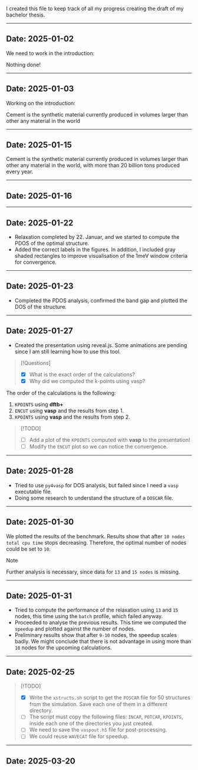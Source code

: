 I created this file to keep track of all my progress creating the draft of my bachelor thesis. 
***
## **Date:** 2025-01-02
We need to work in the introduction: 

Nothing done! 

***
## **Date:** 2025-01-03
Working on the introduction: 

Cement is the synthetic material currently produced in volumes larger than other any material in the world 

***
## **Date:** 2025-01-15
Cement is the synthetic material currently produced in volumes larger than other any material in the world, with more than 20 billion tons produced every year.  

***
## **Date:** 2025-01-16

***
## **Date:** 2025-01-22

- Relaxation completed by 22. Januar, and we started to compute the PDOS of the optimal structure.
- Added the correct labels in the figures. In addition, I included gray shaded rectangles to improve visualisation of the 1meV window criteria for convergence.

***
## **Date:** 2025-01-23
- Completed the PDOS analysis, confirmed the band gap and plotted the DOS of the structure. 

***
## **Date:** 2025-01-27
- Created the presentation using reveal.js. Some animations are pending since I am still learning how to use this tool.

>[!Questions]
>- [x] What is the exact order of the calculations?
>- [x] Why did we computed the k-points using vasp?

The order of the calculations is the following: 
1. `KPOINTS` using  **dftb+**
2. `ENCUT` using **vasp** and the results from step 1.
3. `KPOINTS` using **vasp** and the results from step 2.

>[!TODO]
>- [ ] Add a plot of the `KPOINTS` computed with **vasp** to the presentation!
>- [ ] Modify the `ENCUT` plot so we can notice the convergence.  

***
## **Date:** 2025-01-28
- Tried to use `py4vasp` for DOS analysis, but failed since I need a `vasp` executable file. 
- Doing some research to understand the structure of a `DOSCAR` file. 

***
## **Date:** 2025-01-30
We plotted the results of the benchmark. Results show that after `10 nodes` `total cpu time` stops decreasing. Therefore, the optimal number of nodes could be set to `10`.

>[!Note]
>Further analysis is necessary, since data for `13` and `15 nodes` is missing. 
>

***
## **Date:** 2025-01-31

- Tried to compute the performance of the relaxation using `13` and `15` nodes, this time using the `batch` profile, which failed anyway. 
- Proceeded to analyse the previous results. This time we computed the `speedup` and plotted against the number of nodes. 
- Preliminary results show that after `9-10` nodes, the speedup scales badly. We might conclude that there is not advantage in using more than `10` nodes for the upcoming calculations. 

***
## **Date:** 2025-02-25

>[!TODO] 
>- [x]  Write the `xstructs.sh` script to get the `POSCAR` file for 50 structures from the simulation. Save each one of them in a different directory.
>- [ ] The script must copy the following files: `INCAR`, `POTCAR`, `KPOINTS`, inside each one of the directories you just created. 
>- [ ] We need to save the `vaspout.h5` file for post-processing. 
>- [ ] We could reuse `WAVECAT` file for speedup. 

***
## **Date:** 2025-03-20


